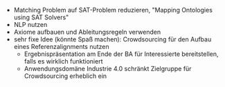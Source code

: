 - Matching Problem auf SAT-Problem reduzieren, "Mapping Ontologies using SAT Solvers"
- NLP nutzen
- Axiome aufbauen und Ableitungsregeln verwenden
- sehr fixe Idee (könnte Spaß machen): Crowdsourcing für den Aufbau eines Referenzalignments nutzen
	- Ergebnispräsentation am Ende der BA für Interessierte bereitstellen, falls es wirklich funktioniert
	- Anwendungsdomäne Industrie 4.0 schränkt Zielgruppe für Crowdsourcing erheblich ein